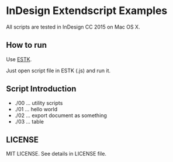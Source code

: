 
# InDesign Extendscript Examples

All scripts are tested in InDesign CC 2015 on Mac OS X.


## How to run

Use [ESTK](https://www.adobe.com/products/extendscript-toolkit.html).

Just open script file in ESTK (.js) and run it.


## Script Introduction

- ./00 ... utility scripts
- ./01 ... hello world
- ./02 ... export document as something
- ./03 ... table


## LICENSE

MIT LICENSE.
See details in LICENSE file.

